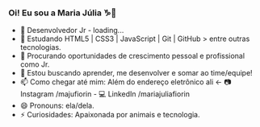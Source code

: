 ### Oi! Eu sou a Maria Júlia ♑👋  

- 🔭 Desenvolvedor Jr - loading...
- 🌱 Estudando HTML5 | CSS3 | JavaScript | Git | GitHub > entre outras tecnologias.
- 🔎 Procurando oportunidades de crescimento pessoal e profissional como Jr.
- 👯 Estou buscando aprender, me desenvolver e somar ao time/equipe!
- 📫 Como chegar até mim: Além do endereço eletrônico ali <- 📷 Instagram /majufiorin - 💻 LinkedIn /mariajuliafiorin
- 😄 Pronouns: ela/dela.
- ⚡ Curiosidades: Apaixonada por animais e tecnologia.
